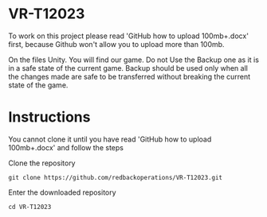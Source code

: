 # VR-T12023
To work on this project please read 'GitHub how to upload 100mb+.docx' first, 
because Github won't allow you to upload more than 100mb.

On the files Unity. You will find our game.
Do not Use the Backup one as it is in a safe state of the current game.
Backup should be used only when all the changes made are safe to be transferred
without breaking the current state of the game.

# Instructions
You cannot clone it until you have read 'GitHub how to upload 100mb+.docx' and follow the steps

Clone the repository

```console
git clone https://github.com/redbackoperations/VR-T12023.git
```

Enter the downloaded repository

```
cd VR-T12023
```
